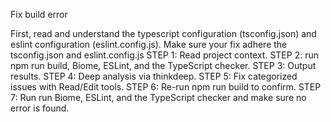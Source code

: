 Fix build error

First, read and understand the typescript configuration (tsconfig.json) and eslint configuration (eslint.config.js). Make sure your fix adhere the tsconfig.json and eslint.config.js
STEP 1: Read project context.
STEP 2: run npm run build, Biome, ESLint, and the TypeScript checker.
STEP 3: Output results.
STEP 4: Deep analysis via thinkdeep.
STEP 5: Fix categorized issues with Read/Edit tools.
STEP 6: Re-run npm run build to confirm.
STEP 7: Run run Biome, ESLint, and the TypeScript checker and make sure no error is found.